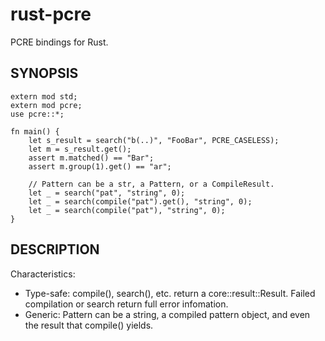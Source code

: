 rust-pcre
=========

PCRE bindings for Rust.

SYNOPSIS
--------

    extern mod std;
    extern mod pcre;
    use pcre::*;

    fn main() {
        let s_result = search("b(..)", "FooBar", PCRE_CASELESS);
        let m = s_result.get();
        assert m.matched() == "Bar";
        assert m.group(1).get() == "ar";

        // Pattern can be a str, a Pattern, or a CompileResult.
        let _ = search("pat", "string", 0);
        let _ = search(compile("pat").get(), "string", 0);
        let _ = search(compile("pat"), "string", 0);
    }

DESCRIPTION
-----------

Characteristics:

- Type-safe: compile(), search(), etc. return a core::result::Result.
  Failed compilation or search return full error infomation.
- Generic: Pattern can be a string, a compiled pattern object,
  and even the result that compile() yields.
